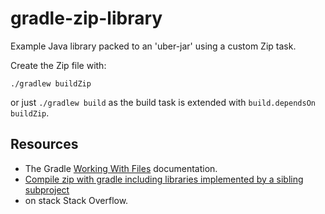 # gradle-zip-library

Example Java library packed to an 'uber-jar' using a custom Zip task.

Create the Zip file with: 

```
./gradlew buildZip
```

or just `./gradlew build` as the build task is extended with `build.dependsOn buildZip`.

## Resources

* The Gradle [Working With Files](https://docs.gradle.org/current/userguide/working_with_files.html#sec:creating_archives_example) documentation.
* [Compile zip with gradle including libraries implemented by a sibling subproject](https://stackoverflow.com/questions/49931217/compile-zip-with-gradle-including-libraries-implemented-by-a-sibling-subproject)
* on stack Stack Overflow.
